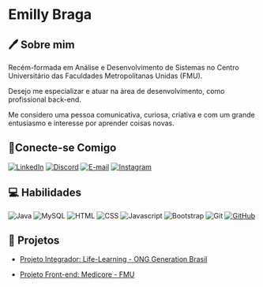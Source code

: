 # Emilly Braga 

## 🖊️ Sobre mim
 
 Recém-formada em Análise e Desenvolvimento de Sistemas no Centro Universitário das Faculdades Metropolitanas Unidas (FMU). 

Desejo me especializar e atuar na àrea de desenvolvimento, como profissional back-end.

Me considero uma pessoa comunicativa, curiosa, criativa e com um grande entusiasmo e interesse por aprender coisas novas. 

##  📲Conecte-se Comigo

[![LinkedIn](https://img.shields.io/badge/LinkedIn-0077B5?style=for-the-badge&logo=linkedin&logoColor=white)](www.linkedin.com/in/emilly-braga-599691205)
[![Discord](https://img.shields.io/badge/Discord-7289DA?style=for-the-badge&logo=discord&logoColor=white)](Discordapp.com/users/819189510764101682)
[![E-mail](https://img.shields.io/badge/-Email-D3D3D3?style=for-the-badge&logo=microsoft-outlook&logoColor=007BFF)](mailto:emilly.braga02@hotmail.com)
[![Instagram](https://img.shields.io/badge/-Instagram-%23E4F?style=for-the-badge&logo=instagram&logoColor=white)]([https://www.instagram.com/SEUUSERNAME/](https://www.instagram.com/millybraga_?utm_source=ig_web_button_share_sheet&igsh=ZDNlZDc0MzIxNw==))


## 💻 Habilidades

![Java](https://img.shields.io/badge/java-FC1723.svg?style=for-the-badge&logo=openjdk&logoColor=white)
![MySQL](https://img.shields.io/badge/MySQL-00000F?style=for-the-badge&logo=mysql&logoColor=white)
![HTML](https://img.shields.io/badge/HTML-239120?style=for-the-badge&logo=html5&logoColor=white)
![CSS](https://img.shields.io/badge/CSS3-1572B6?style=for-the-badge&logo=css3&logoColor=white)
![Javascript](https://img.shields.io/badge/JavaScript-323330?style=for-the-badge&logo=javascript&logoColor=F7DF1E)
![Bootstrap](https://img.shields.io/badge/Bootstrap-563D7C?style=for-the-badge&logo=bootstrap&logoColor=white)
![Git](https://img.shields.io/badge/GIT-E44C30?style=for-the-badge&logo=git&logoColor=white)
[![GitHub](https://img.shields.io/badge/GitHub-100000?style=for-the-badge&logo=github&logoColor=white)](https://github.com/Millybraga)

## 📍 Projetos

- [Projeto Integrador: Life-Learning - ONG Generation Brasil](https://github.com/Millybraga/Life-Learning)

- [Projeto Front-end: Medicore - FMU](https://github.com/Millybraga/Projeto-Clinica)





